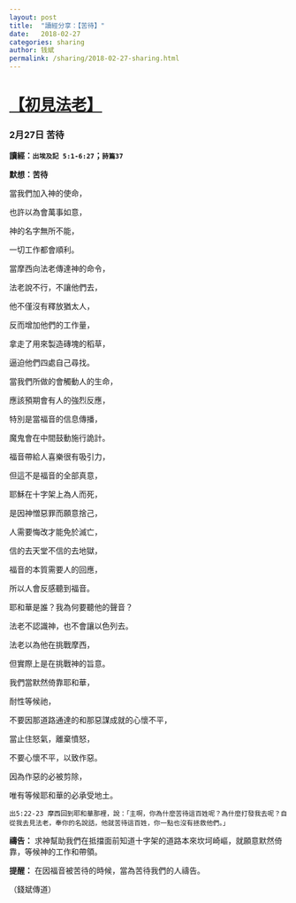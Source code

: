 ```yaml
---
layout: post
title:  "讀經分享：【苦待】"
date:   2018-02-27
categories: sharing
author: 钱斌
permalink: /sharing/2018-02-27-sharing.html
---
```


[【初見法老】](/daily/2018-02-27-daily.html)
===========

### 2月27日 苦待

**讀經：`出埃及記 5:1-6:27`；`詩篇37`**

**默想：苦待**

當我們加入神的使命，

也許以為會萬事如意，

神的名字無所不能，

一切工作都會順利。

當摩西向法老傳達神的命令，

法老說不行，不讓他們去，

他不僅沒有釋放猶太人，

反而增加他們的工作量，

拿走了用來製造磚塊的稻草，

逼迫他們四處自己尋找。

當我們所做的會觸動人的生命，

應該預期會有人的強烈反應，

特別是當福音的信息傳播，

魔鬼會在中間鼓動施行詭計。

福音帶給人喜樂很有吸引力，

但這不是福音的全部真意，

耶穌在十字架上為人而死，

是因神憎惡罪而願意捨己，

人需要悔改才能免於滅亡，

信的去天堂不信的去地獄，

福音的本質需要人的回應，

所以人會反感聽到福音。

耶和華是誰？我為何要聽他的聲音？

法老不認識神，也不會讓以色列去。

法老以為他在挑戰摩西，

但實際上是在挑戰神的旨意。

我們當默然倚靠耶和華，

耐性等候祂，

不要因那道路通達的和那惡謀成就的心懷不平，

當止住怒氣，離棄憤怒，

不要心懷不平，以致作惡。

因為作惡的必被剪除，

唯有等候耶和華的必承受地土。

`出5:22-23 摩西回到耶和華那裡，說：「主啊，你為什麼苦待這百姓呢？為什麼打發我去呢？自從我去見法老，奉你的名說話，他就苦待這百姓，你一點也沒有拯救他們。」`

**禱告：**
求神幫助我們在抵擋面前知道十字架的道路本來坎坷崎嶇，就願意默然倚靠，等候神的工作和帶領。

**提醒：**
在因福音被苦待的時候，當為苦待我們的人禱告。

（錢斌傳道）
